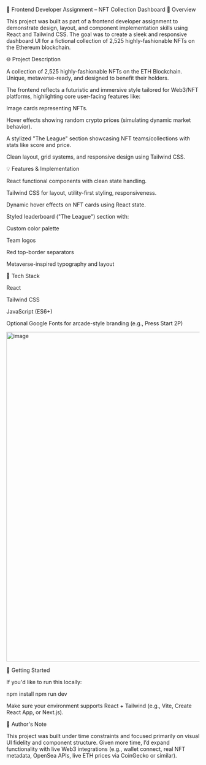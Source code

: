 🧾 Frontend Developer Assignment – NFT Collection Dashboard
🎯 Overview

This project was built as part of a frontend developer assignment to demonstrate design, layout, and component implementation skills using React and Tailwind CSS. The goal was to create a sleek and responsive dashboard UI for a fictional collection of 2,525 highly-fashionable NFTs on the Ethereum blockchain.

🌐 Project Description

A collection of 2,525 highly-fashionable NFTs on the ETH Blockchain. Unique, metaverse-ready, and designed to benefit their holders.

The frontend reflects a futuristic and immersive style tailored for Web3/NFT platforms, highlighting core user-facing features like:

Image cards representing NFTs.

Hover effects showing random crypto prices (simulating dynamic market behavior).

A stylized "The League" section showcasing NFT teams/collections with stats like score and price.

Clean layout, grid systems, and responsive design using Tailwind CSS.

💡 Features & Implementation

React functional components with clean state handling.

Tailwind CSS for layout, utility-first styling, responsiveness.

Dynamic hover effects on NFT cards using React state.

Styled leaderboard ("The League") section with:

Custom color palette

Team logos

Red top-border separators

Metaverse-inspired typography and layout

🧰 Tech Stack

React

Tailwind CSS

JavaScript (ES6+)

Optional Google Fonts for arcade-style branding (e.g., Press Start 2P)

<img width="1890" height="861" alt="image" src="https://github.com/user-attachments/assets/64b9f100-38c3-4fb0-b82e-83e49354fab2" />

🚀 Getting Started

If you'd like to run this locally:

npm install
npm run dev


Make sure your environment supports React + Tailwind (e.g., Vite, Create React App, or Next.js).

🙌 Author's Note

This project was built under time constraints and focused primarily on visual UI fidelity and component structure. Given more time, I’d expand functionality with live Web3 integrations (e.g., wallet connect, real NFT metadata, OpenSea APIs, live ETH prices via CoinGecko or similar).
